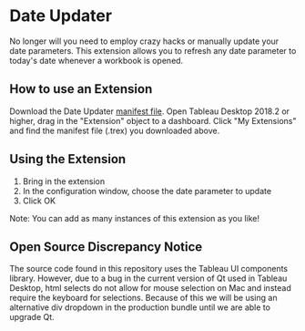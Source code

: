 # Date Updater
No longer will you need to employ crazy hacks or manually update your date parameters. This extension allows you to refresh any date parameter to today's date whenever a workbook is opened.

## How to use an Extension
Download the Date Updater [manifest file](https://extensiongallery.tableau.com/products/28). Open Tableau Desktop 2018.2 or higher, drag in the "Extension" object to a dashboard. Click "My Extensions" and find the manifest file (.trex) you downloaded above.

## Using the Extension
1. Bring in the extension
2. In the configuration window, choose the date parameter to update
3. Click OK

Note: You can add as many instances of this extension as you like!

## Open Source Discrepancy Notice
The source code found in this repository uses the Tableau UI components library. However, due to a bug in the current version of Qt used in Tableau Desktop, html selects do not allow for mouse selection on Mac and instead require the keyboard for selections. Because of this we will be using an alternative div dropdown in the production bundle until we are able to upgrade Qt.